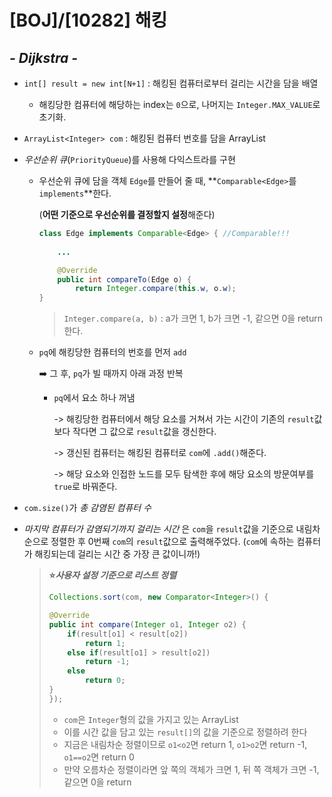 # [BOJ]/[10282] 해킹

## *- Dijkstra -*

* `int[] result = new int[N+1]` : 해킹된 컴퓨터로부터 걸리는 시간을 담을 배열

  * 해킹당한 컴퓨터에 해당하는 index는 `0`으로, 나머지는 `Integer.MAX_VALUE`로 초기화.

* `ArrayList<Integer> com` : 해킹된 컴퓨터 번호를 담을 ArrayList

* *우선순위 큐*(`PriorityQueue`)를 사용해 다익스트라를 구현

  * 우선순위 큐에 담을 객체 `Edge`를 만들어 줄 때, **`Comparable<Edge>`를 `implements`**한다.

    (**어떤 기준으로 우선순위를 결정할지 설정**해준다)

    ```java
    class Edge implements Comparable<Edge> { //Comparable!!!
    	
        ...
    
    	@Override
    	public int compareTo(Edge o) {
    		return Integer.compare(this.w, o.w);
    }
    ```

    > `Integer.compare(a, b)` : a가 크면 1, b가 크면 -1, 같으면 0을 return한다.

  * `pq`에 해킹당한 컴퓨터의 번호를 먼저 `add`

    :arrow_right: 그 후, `pq`가 빌 때까지 아래 과정 반복

    * `pq`에서 요소 하나 꺼냄

      -> 해킹당한 컴퓨터에서 해당 요소를 거쳐서 가는 시간이 기존의 `result`값보다 작다면 그 값으로 `result`값을 갱신한다.

      -> 갱신된 컴퓨터는 해킹된 컴퓨터로 `com`에 `.add()`해준다.

      -> 해당 요소와 인접한 노드를 모두 탐색한 후에 해당 요소의 방문여부를 `true`로 바꿔준다.

* `com.size()`가 *총 감염된 컴퓨터 수*

* *마지막 컴퓨터가 감염되기까지 걸리는 시간* 은 `com`을 `result`값을 기준으로 내림차순으로 정렬한 후 0번째 `com`의 `result`값으로 출력해주었다. (`com`에 속하는 컴퓨터가 해킹되는데 걸리는 시간 중 가장 큰 값이니까!)

  >**:star:*​사용자 설정 기준으로 리스트 정렬***
  >
  >```java
  >Collections.sort(com, new Comparator<Integer>() {
  >
  >	@Override
  >	public int compare(Integer o1, Integer o2) {
  >		if(result[o1] < result[o2])
  >			return 1;
  >		else if(result[o1] > result[o2])
  >			return -1;
  >		else
  >			return 0;
  >	}		
  >});
  >```
  >
  >* `com`은 `Integer`형의 값을 가지고 있는 ArrayList
  >* 이를 시간 값을 담고 있는 `result[]`의 값을 기준으로 정렬하려 한다
  >* 지금은 내림차순 정렬이므로 `o1<o2`면 return 1, `o1>o2`면 return -1, `o1==o2`면 return 0
  >* 만약 오름차순 정렬이라면 앞 쪽의 객체가 크면 1, 뒤 쪽 객체가 크면 -1, 같으면 0을 return